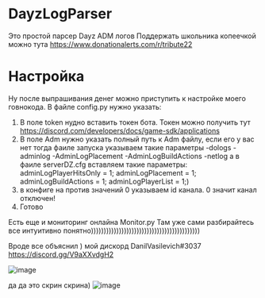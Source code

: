 # DayzLogParser
Это простой парсер Dayz ADM логов 
Поддержать школьника копеечкой можно тута 
https://www.donationalerts.com/r/tribute22

# Настройка
Ну после выпрашивания денег можно приступить к настройке моего говнокода.
В файле config.py нужно указать:
1) В поле token нудно вставить токен бота. Токен можно получить тут https://discord.com/developers/docs/game-sdk/applications
2) В поле Adm нужно указать полный путь к Adm файлy, если его у вас нет тогда фаиле запуска указываем такие параметры -dologs -adminlog -AdminLogPlacement -AdminLogBuildActions -netlog а в фаиле serverDZ.cfg вставляем такие параметры:
adminLogPlayerHitsOnly = 1;
adminLogPlacement = 1;
adminLogBuildActions = 1;
adminLogPlayerList = 1;)
3) в конфиге на против значений 0 указываем id канала. 0 значит канал отключен!
4) Готово

Есть еще и мониторинг онлайна Monitor.py
Там уже сами разбирайтесь все интуитивно понятно)))))))))))))))))))))))))))))))))))))))))))

Вроде все объяснил ) мой дискорд DanilVasilevich#3037 https://discord.gg/V9aXXvdgH2

![image](https://user-images.githubusercontent.com/83073582/194147569-837a9b7f-5ef0-4763-b8d6-04b5e56d99e8.png)

да да это скрин скрина)
![image](https://user-images.githubusercontent.com/83073582/194147662-6e095f13-a7eb-4f8f-bb11-48bdb6777cbb.png)
